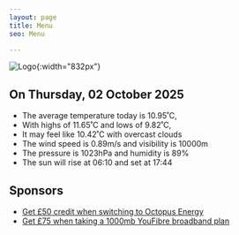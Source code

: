 ```yaml
---
layout: page
title: Menu
seo: Menu

---
```


![Logo](/images/logo.jpg){:width="832px"}

<!-- weather_marker starts -->
## On Thursday, 02 October 2025

- The average temperature today is 10.95˚C,
- With highs of 11.65˚C and lows of 9.82˚C,
- It may feel like 10.42˚C with overcast clouds
- The wind speed is 0.89m/s and visibility is 10000m
- The pressure is 1023hPa and humidity is 89%
- The sun will rise at 06:10 and set at 17:44

<!-- weather_marker ends -->

## Sponsors

- [Get £50 credit when switching to Octopus Energy](https://bit.ly/3oD1nnS)
- [Get £75 when taking a 1000mb YouFibre broadband plan](https://aklam.io/91zWhU?)

